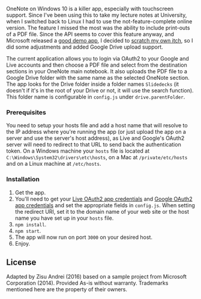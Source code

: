 OneNote on Windows 10 is a killer app, especially with touchscreen support. Since I've been using this to take my lecture notes at University,
when I switched back to Linux I had to use the not-feature-complete online version. The feature I missed the most was the ability to
include print-outs of a PDF file. Since the API seems to cover this feature anyway, and Microsoft released a [good demo app](https://github.com/OneNoteDev/OneNoteAPISampleNodejs), I decided to [scratch my own itch](https://github.com/matzipan/node-note/commit/3b2bad1af3b9b51a3f89c711ae5881ad97bafa2f), so I did some adjustments and added Google Drive upload support.

The current application allows you to login via OAuth2 to your Google and Live accounts and then choose a PDF file and select from the destination sections in your OneNote main notebook. It also uploads the PDF file to a Google Drive folder with the same name as the selected OneNote section. The app looks for the Drive folder inside a folder names `Slidedecks` (it doesn't if it's in the root of your Drive or not, it will use the search function). This folder name is configurable in `config.js` under `drive.parentFolder`.

### Prerequisites

You need to setup your hosts file and add a host name that will resolve to the IP address where you're running the app (or just upload the app on a server and use the server's host address), as Live and Google's OAuth2 server will need to redirect to that URL to send back the authentication token. On a Windows machine your `hosts` file is located at `C:\Windows\System32\drivers\etc\hosts`, on a Mac at `/private/etc/hosts` and on a Linux machine at `/etc/hosts`.

### Installation

1. Get the app.
3. You'll need to get your [Live OAuth2 app credentials](https://account.live.com/developers/applications/index) and [Google OAuth2 app credentials](https://console.developers.google.com/) and set the appropriate fields in `config.js`. When setting the redirect URI, set it to the domain name of your web site or the host name you have set up in your `hosts` file.
6. `npm install`.
8. `npm start`.
9. The app will now run on port `3000` on your desired host.
10. Enjoy.

## License

Adapted by Zisu Andrei (2016) based on a sample project from Microsoft Corporation (2014). Provided As-is without warranty. Trademarks mentioned here are the property of their owners.
